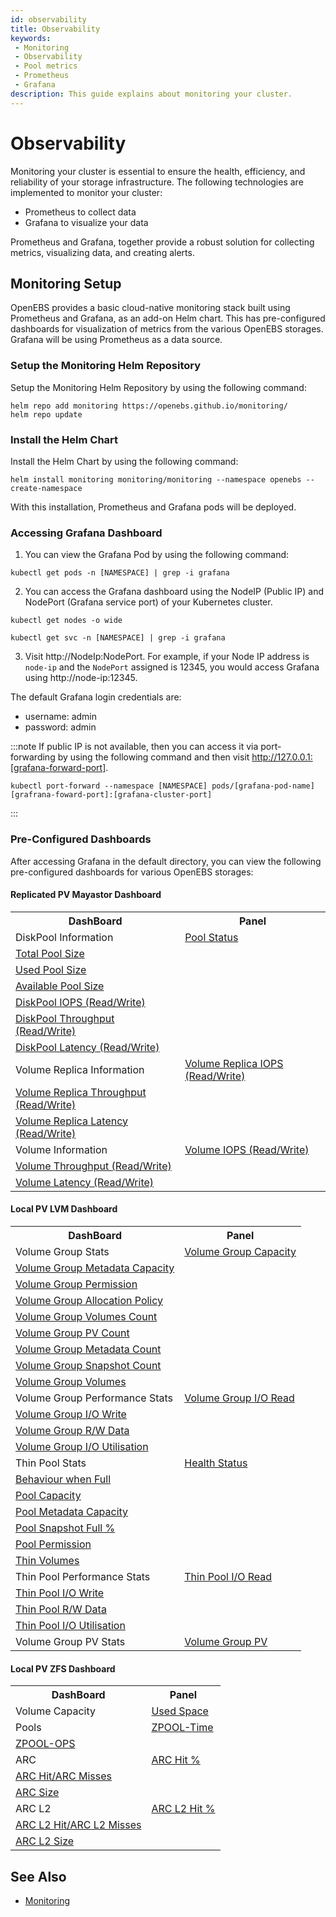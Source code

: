 ```yaml
---
id: observability
title: Observability
keywords:
 - Monitoring
 - Observability
 - Pool metrics
 - Prometheus
 - Grafana
description: This guide explains about monitoring your cluster.
---
```

# Observability

Monitoring your cluster is essential to ensure the health, efficiency, and reliability of your storage infrastructure.​ The following technologies are implemented to monitor your cluster:

- Prometheus to collect data
- Grafana to visualize your data

Prometheus and Grafana, together provide a robust solution for collecting metrics, visualizing data, and creating alerts.

## Monitoring Setup

OpenEBS provides a basic cloud-native monitoring stack built using Prometheus and Grafana, as an add-on Helm chart. This has pre-configured dashboards for visualization of metrics from the various OpenEBS storages. Grafana will be using Prometheus as a data source.

### Setup the Monitoring Helm Repository

Setup the Monitoring Helm Repository by using the following command:

```
helm repo add monitoring https://openebs.github.io/monitoring/
helm repo update
```

### Install the Helm Chart

Install the Helm Chart by using the following command:

```
helm install monitoring monitoring/monitoring --namespace openebs --create-namespace
```

With this installation, Prometheus and Grafana pods will be deployed.

### Accessing Grafana Dashboard

1. You can view the Grafana Pod by using the following command:

```
kubectl get pods -n [NAMESPACE] | grep -i grafana
```

2. You can access the Grafana dashboard using the NodeIP (Public IP) and NodePort (Grafana service port) of your Kubernetes cluster.

```
kubectl get nodes -o wide
```

```
kubectl get svc -n [NAMESPACE] | grep -i grafana
```

3. Visit http://NodeIp:NodePort. For example, if your Node IP address is `node-ip` and the `NodePort` assigned is 12345, you would access Grafana using http://node-ip:12345.

The default Grafana login credentials are:

- username: admin
- password: admin

:::note
If public IP is not available, then you can access it via port-forwarding by using the following command and then visit http://127.0.0.1:[grafana-forward-port].

```
kubectl port-forward --namespace [NAMESPACE] pods/[grafana-pod-name] [grafrana-foward-port]:[grafana-cluster-port]
```
:::

### Pre-Configured Dashboards

After accessing Grafana in the default directory, you can view the following pre-configured dashboards for various OpenEBS storages:

#### Replicated PV Mayastor Dashboard

<table>
<tbody>
  <tr>
    <th> DashBoard </th>
    <th> Panel </th>
  </tr>
  <tr>
    <td rowSpan={7}> DiskPool Information </td>
    <td> <a href="#pool-status"> Pool Status </a></td>
  </tr>
  <tr>
    <td> <a href="#total-pool-size"> Total Pool Size </a></td>
  </tr>
  <tr>
    <td> <a href="#used-pool-size"> Used Pool Size </a></td>
  </tr>
  <tr>
    <td> <a href="#available-pool-size"> Available Pool Size </a></td>
  </tr>
  <tr>
    <td> <a href="#diskpool-iops"> DiskPool IOPS (Read/Write) </a></td>
  </tr>
  <tr>
    <td> <a href="#diskpool-throughput"> DiskPool Throughput (Read/Write) </a></td>
  </tr>
  <tr>
    <td> <a href="#diskpool-latency"> DiskPool Latency (Read/Write) </a></td>
  </tr>
  <tr>
    <td rowSpan={3}> Volume Replica Information </td>
    <td> <a href="#volume-replica-iops"> Volume Replica IOPS (Read/Write) </a></td>
  </tr>
  <tr>
    <td> <a href="#volume-replica-throughput"> Volume Replica Throughput (Read/Write) </a></td>
  </tr>
  <tr>
    <td> <a href="#volume-replica-latency"> Volume Replica Latency (Read/Write) </a></td>
  </tr>
  <tr>
    <td rowSpan={3}> Volume Information </td>
    <td> <a href="#volume-iops"> Volume IOPS (Read/Write) </a></td>
  </tr>
  <tr>
    <td> <a href="#volume-throughput"> Volume Throughput (Read/Write) </a></td>
  </tr>
  <tr>
    <td> <a href="#volume-latency"> Volume Latency (Read/Write) </a></td>
  </tr>
</tbody>
</table>

#### Local PV LVM Dashboard

<table>
<tbody>
  <tr>
    <th> DashBoard </th>
    <th> Panel </th>
  </tr>
  <tr>
    <td rowSpan={9}> Volume Group Stats </td>
    <td> <a href="#volume-group-capacity"> Volume Group Capacity </a></td>
  </tr>
  <tr>
    <td> <a href="#volume-group-metadata-capacity"> Volume Group Metadata Capacity </a></td>
  </tr>
  <tr>
    <td> <a href="#volume-group-permission"> Volume Group Permission </a></td>
  </tr>
  <tr>
    <td> <a href="#volume-group-allocation-policy"> Volume Group Allocation Policy </a></td>
  </tr>
  <tr>
    <td> <a href="#volume-group-volumes-count"> Volume Group Volumes Count </a></td>
  </tr>
  <tr>
    <td> <a href="#volume-group-pv-count"> Volume Group PV Count </a></td>
  </tr>
  <tr>
    <td> <a href="#volume-group-metadata-count"> Volume Group Metadata Count </a></td>
  </tr>
  <tr>
    <td> <a href="#volume-group-snapshot-count"> Volume Group Snapshot Count </a></td>
  </tr>
  <tr>
    <td> <a href="#volume-group-volumes"> Volume Group Volumes </a></td>
  </tr>
  <tr>
    <td rowSpan={4}> Volume Group Performance Stats </td>
    <td> <a href="#volume-group-io-read"> Volume Group I/O Read </a></td>
  </tr>
  <tr>
     <td> <a href="#volume-group-io-write"> Volume Group I/O Write </a></td>
  </tr>
  <tr>
     <td> <a href="#volume-group-rw-data"> Volume Group R/W Data </a></td>
  </tr>
  <tr>
     <td> <a href="#volume-group-io-utilisation"> Volume Group I/O Utilisation </a></td>
  </tr>
  <tr>
    <td rowSpan={7}> Thin Pool Stats </td>
    <td> <a href="#health-status"> Health Status </a></td>
  </tr>
  <tr>
    <td> <a href="#behaviour-when-full"> Behaviour when Full </a></td>
  </tr>
  <tr>
    <td> <a href="#pool-capacity"> Pool Capacity </a></td>
  </tr>
  <tr>
    <td> <a href="#pool-metadata-capacity"> Pool Metadata Capacity </a></td>
  </tr>
  <tr>
    <td> <a href="#pool-snapshot-full"> Pool Snapshot Full % </a></td>
  </tr>
  <tr>
    <td> <a href="#pool-permission"> Pool Permission </a></td>
  </tr>
  <tr>
    <td> <a href="#thin-volumes"> Thin Volumes </a></td>
  </tr>
  <tr>
    <td rowSpan={4}> Thin Pool Performance Stats </td>
    <td> <a href="#thin-pool-io-read"> Thin Pool I/O Read </a></td>
  </tr>
  <tr>
     <td> <a href="#thin-pool-io-write"> Thin Pool I/O Write </a></td>
  </tr>
  <tr>
     <td> <a href="#thin-pool-rw-data"> Thin Pool R/W Data </a></td>
  </tr>
  <tr>
     <td> <a href="#thin-pool-io-utilisation"> Thin Pool I/O Utilisation </a></td>
  </tr>
   <tr>
    <td rowSpan={1}> Volume Group PV Stats </td>
    <td> <a href="#volume-group-pv"> Volume Group PV </a></td>
  </tr>
</tbody>
</table>

#### Local PV ZFS Dashboard

<table>
<tbody>
  <tr>
    <th> DashBoard </th>
    <th> Panel </th>
  </tr>
  <tr>
    <td rowSpan={1}> Volume Capacity </td>
    <td> <a href="#used-space"> Used Space </a></td>
  </tr>
  <tr>
    <td rowSpan={2}> Pools </td>
    <td> <a href="#zpool-time"> ZPOOL-Time </a></td>
  </tr>
  <tr>
     <td> <a href="#zpool-ops"> ZPOOL-OPS </a></td>
  </tr>
  <tr>
    <td rowSpan={3}> ARC </td>
    <td> <a href="#arc-hit"> ARC Hit % </a></td>
  </tr>
  <tr>
     <td> <a href="#arc-misses"> ARC Hit/ARC Misses </a></td>
  </tr>
  <tr>
     <td> <a href="#arc-size"> ARC Size </a></td>
  </tr>
  <tr>
    <td rowSpan={3}> ARC L2</td>
    <td> <a href="#arc-l2-hit"> ARC L2 Hit % </a></td>
  </tr>
  <tr>
     <td> <a href="#arc-l2-misses"> ARC L2 Hit/ARC L2 Misses </a></td>
  </tr>
  <tr>
     <td> <a href="#arc-l2-size"> ARC L2 Size </a></td>
  </tr>
</tbody>
</table>

## See Also

- [Monitoring](../user-guides/replicated-storage-user-guide/replicated-pv-mayastor/advanced-operations/monitoring.md)